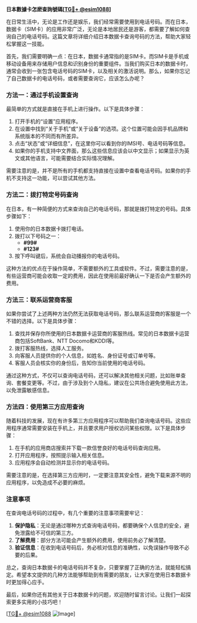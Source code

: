 **日本數據卡怎麽查詢號碼[[TG💪+ @esim1088](https://t.me/s/esim1088)]**

在日常生活中，无论是工作还是娱乐，我们经常需要使用到电话号码。而在日本，数据卡（SIM卡）的应用非常广泛，无论是本地居民还是游客，都需要了解如何查询自己的电话号码。这篇文章将详细介绍日本数据卡查询号码的方法，帮助大家轻松掌握这一技能。

首先，我们需要明确一点：在日本，数据卡通常指的是SIM卡。而SIM卡是手机或移动设备用来存储用户信息和识别身份的重要组件。当我们购买日本的数据卡时，通常会收到一张包含电话号码的SIM卡，以及相关的激活说明。那么，如果你忘记了自己数据卡的电话号码，或者需要查询它，应该怎么办呢？

### 方法一：通过手机设置查询

最简单的方式就是直接在手机上进行操作。以下是具体步骤：

1. 打开手机的“设置”应用程序。
2. 在设置中找到“关于手机”或“关于设备”的选项。这个位置可能会因手机品牌和系统版本的不同而有所差异。
3. 点击“状态”或“详细信息”，在这里你可以看到你的IMSI号、电话号码等信息。
4. 如果你的手机支持中文界面，那么这些信息应该会以中文显示；如果显示为英文或其他语言，可能需要结合实际情况理解。

需要注意的是，并不是所有的手机都支持直接在设置中查看电话号码。如果你的手机不支持这一功能，可以尝试其他方法。

### 方法二：拨打特定号码查询

在日本，有一种简便的方式来查询自己的电话号码，那就是拨打特定的号码。具体步骤如下：

1. 使用你的日本数据卡拨打电话。
2. 拨打以下号码之一：
   - **#99#**
   - **#123#**
3. 按下呼叫键后，系统会自动播报你的电话号码。

这种方法的优点在于操作简单，不需要额外的工具或软件。不过，需要注意的是，有些运营商可能会收取一定的费用，因此在使用前最好确认一下是否会产生额外的费用。

### 方法三：联系运营商客服

如果你尝试了上述两种方法仍然无法获取电话号码，那么联系运营商的客服是一个不错的选择。以下是具体步骤：

1. 查找并保存你所使用的日本数据卡运营商的客服热线。常见的日本数据卡运营商包括SoftBank、NTT Docomo和KDDI等。
2. 拨打客服热线，选择人工服务。
3. 向客服人员提供你的个人信息，如姓名、身份证号或订单号等。
4. 客服人员会核实你的身份后，告知你当前使用的电话号码。

通过这种方式，不仅可以查询电话号码，还可以解决其他相关问题，比如账单查询、套餐变更等。不过，由于涉及到个人隐私，建议在公共场合避免使用此方法，以免泄露敏感信息。

### 方法四：使用第三方应用查询

随着科技的发展，现在有许多第三方应用程序可以帮助我们查询电话号码。这些应用程序通常需要安装在手机上，并且要求用户授权访问某些权限。以下是具体步骤：

1. 在手机的应用商店搜索并下载一款信誉良好的电话号码查询应用。
2. 打开应用程序，按照提示输入相关信息。
3. 应用程序会自动检测并显示你的电话号码。

需要注意的是，在选择第三方应用时，一定要注意其安全性，避免下载来源不明的应用程序，以免造成不必要的麻烦。

### 注意事项

在查询电话号码的过程中，有几个重要的注意事项需要牢记：

1. **保护隐私**：无论是通过哪种方式查询电话号码，都要确保个人信息的安全，避免泄露给不可信的第三方。
2. **了解费用**：部分方法可能会产生额外的费用，使用前务必了解清楚。
3. **验证信息**：在收到电话号码后，务必核对信息的准确性，以免误操作导致不必要的后果。

总之，查询日本数据卡的电话号码并不复杂，只要掌握了正确的方法，就能轻松搞定。希望本文提供的几种方法能够帮助到有需要的朋友，让大家在使用日本数据卡时更加得心应手。

最后，如果你还有其他关于日本数据卡的问题，欢迎随时留言讨论。让我们一起探索更多实用的小技巧吧！

[[TG💪+ @esim1088](https://t.me/s/esim1088) ![Image](https://i.postimg.cc/4NQfJmqS/Snipaste-2025-05-13-00-14-12.png)]
